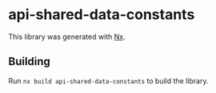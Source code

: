 # api-shared-data-constants

This library was generated with [Nx](https://nx.dev).

## Building

Run `nx build api-shared-data-constants` to build the library.
